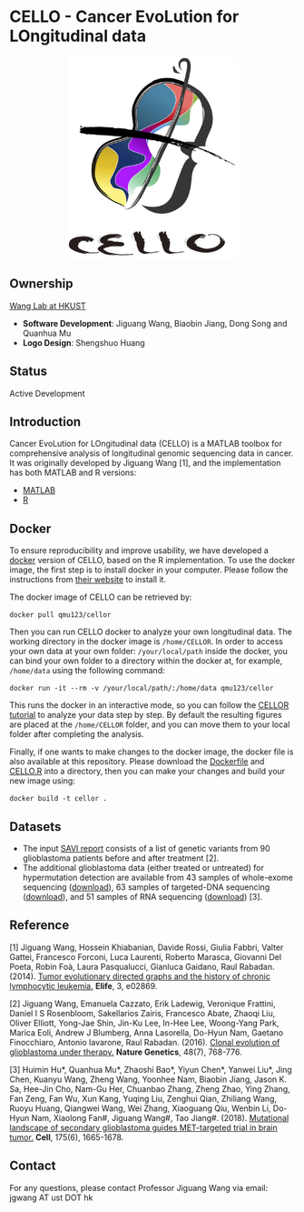 # CELLO - Cancer EvoLution for LOngitudinal data


<div align=center><img width="300" src="logo.jpg" style="display: block; margin: auto;" ></div>

## Ownership
[Wang Lab at HKUST](http://wang-lab.ust.hk/)
* **Software Development**: Jiguang Wang, Biaobin Jiang, Dong Song and Quanhua Mu
* **Logo Design**: Shengshuo Huang

## Status
Active Development

## Introduction
Cancer EvoLution for LOngitudinal data (CELLO) is a MATLAB toolbox for comprehensive analysis of longitudinal genomic sequencing data in cancer. It was originally developed by Jiguang Wang [1], and the implementation has both MATLAB and R versions:
* [MATLAB](./CELLOM/CELLOM.md)
* [R](./CELLOR/Rcode/CELLO_gbm.md)

## Docker

To ensure reproducibility and improve usability, we have developed a [docker](https://www.docker.com/) version of CELLO, based on the R implementation. To use the docker image, the first step is to install docker in your computer. Please follow the instructions from [their website](https://www.docker.com/) to install it.

The docker image of CELLO can be retrieved by:
```
docker pull qmu123/cellor
```

Then you can run CELLO docker to analyze your own longitudinal data. The working directory in the docker image is `/home/CELLOR`. In order to access your own data at your own folder: `/your/local/path` inside the docker, you can bind your own folder to a directory within the docker at, for example, `/home/data` using the following command:
```
docker run -it --rm -v /your/local/path/:/home/data qmu123/cellor
```
This runs the docker in an interactive mode, so you can follow the [CELLOR tutorial](./CELLOR/Rcode/CELLO_gbm.md) to analyze your data step by step. By default the resulting figures are placed at the `/home/CELLOR` folder, and you can move them to your local folder after completing the analysis.

Finally, if one wants to make changes to the docker image, the docker file is also available at this repository. Please download the [Dockerfile](./CELLOR/Dockerfile) and [CELLO.R](./CELLOR/CELLO.R) into a directory, then you can make your changes and build your new image using:
```
docker build -t cellor .
```

## Datasets

* The input [SAVI report](./input.savi.txt) consists of a list of genetic variants from 90 glioblastoma patients before and after treatment [2].
* The additional glioblastoma data (either treated or untreated) for hypermutation detection are available from 43 samples of whole-exome sequencing ([download](./input.wes.savi.txt)), 63 samples of targeted-DNA sequencing ([download](./input.targeted.savi.txt)), and 51 samples of RNA sequencing ([download](./input.rna.savi.txt)) [3].

## Reference

[1] Jiguang Wang, Hossein Khiabanian, Davide Rossi, Giulia Fabbri, Valter Gattei, Francesco Forconi, Luca Laurenti, Roberto Marasca, Giovanni Del Poeta, Robin Foà, Laura Pasqualucci, Gianluca Gaidano, Raul Rabadan. (2014). [Tumor evolutionary directed graphs and the history of chronic lymphocytic leukemia.](https://elifesciences.org/articles/02869) **Elife**, 3, e02869.

[2] Jiguang Wang, Emanuela Cazzato, Erik Ladewig, Veronique Frattini, Daniel I S Rosenbloom, Sakellarios Zairis, Francesco Abate, Zhaoqi Liu, Oliver Elliott, Yong-Jae Shin, Jin-Ku Lee, In-Hee Lee, Woong-Yang Park, Marica Eoli, Andrew J Blumberg, Anna Lasorella, Do-Hyun Nam, Gaetano Finocchiaro, Antonio Iavarone, Raul Rabadan. (2016). [Clonal evolution of glioblastoma under therapy.](https://www.nature.com/articles/ng.3590) **Nature Genetics**, 48(7), 768-776.

[3] Huimin Hu*, Quanhua Mu*, Zhaoshi Bao*, Yiyun Chen*, Yanwei Liu*, Jing Chen, Kuanyu Wang, Zheng Wang, Yoonhee Nam, Biaobin Jiang, Jason K. Sa, Hee-Jin Cho, Nam-Gu Her, Chuanbao Zhang, Zheng Zhao, Ying Zhang, Fan Zeng, Fan Wu, Xun Kang, Yuqing Liu, Zenghui Qian, Zhiliang Wang, Ruoyu Huang, Qiangwei Wang, Wei Zhang, Xiaoguang Qiu, Wenbin Li, Do-Hyun Nam, Xiaolong Fan#, Jiguang Wang#, Tao Jiang#. (2018). [Mutational landscape of secondary glioblastoma guides MET-targeted trial in brain tumor.](https://doi.org/10.1016/j.cell.2018.09.038) **Cell**, 175(6), 1665-1678.

## Contact

For any questions, please contact Professor Jiguang Wang via email: jgwang AT ust DOT hk
